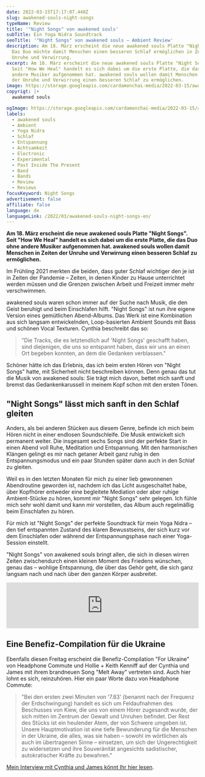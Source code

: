 ```yaml
---
date: 2022-03-15T17:17:07.440Z
slug: awakened-souls-night-songs
typeName: Review
title: '"Night Songs" von awakened souls'
subTitle: Ein Yoga Nidra Soundtrack
seoTitle: '"Night Songs" von awakened souls – Ambient Review'
description: Am 18. März erscheint die neue awakened souls Platte "Night Songs".
  Das Duo möchte damit Menschen einen besseren Schlaf ermöglichen in Zeiten der
  Unruhe und Verwirrung.
excerpt: Am 18. März erscheint die neue awakened souls Platte "Night Songs".
  Seit "How We Heal" handelt es sich dabei um die erste Platte, die das Duo ohne
  andere Musiker aufgenommen hat. awakened souls wollen damit Menschen in Zeiten
  der Unruhe und Verwirrung einen besseren Schlaf zu ermöglichen.
image: https://storage.googleapis.com/cardamonchai-media/2022-03-15/awakened-souls-night-songs-jpg-imagine-585858_525456_1024_768/640.webp
copyrigt: |+
  awakened souls

ogImage: https://storage.googleapis.com/cardamonchai-media/2022-03-15/awakened-souls-night-songs-fb-png-imagine-585858_4f5052_1200_628/640.webp
labels:
  - awakened souls
  - Ambient
  - Yoga Nidra
  - Schlaf
  - Entspannung
  - Achtsamkeit
  - Electronic
  - Experimental
  - Past Inside The Present
  - Band
  - Bands
  - Review
  - Reviews
focusKeyword: Night Songs
advertisement: false
affiliate: false
language: de
languageLink: /2022/03/awakened-souls-night-songs-en/
---
```

**Am 18. März erscheint die neue awakened souls Platte "Night Songs". Seit "How We Heal" handelt es sich dabei um die erste Platte, die das Duo ohne andere Musiker aufgenommen hat. awakened souls wollen damit Menschen in Zeiten der Unruhe und Verwirrung einen besseren Schlaf zu ermöglichen.**

Im Frühling 2021 merkten die beiden, dass guter Schlaf wichtiger den je ist in Zeiten der Pandemie – Zeiten, in denen Kinder zu Hause unterrichtet werden müssen und die Grenzen zwischen Arbeit und Freizeit immer mehr verschwimmen.

awakened souls waren schon immer auf der Suche nach Musik, die den Geist beruhigt und beim Einschlafen hilft. "Night Songs" ist nun ihre eigene Version eines gemütlichen Abend-Albums. Das Werk ist eine Kombination aus sich langsam entwickelnden, Loop-basierten Ambient Sounds mit Bass und schönen Vocal Texturen. Cynthia beschreibt das so:

> "Die Tracks, die es letztendlich auf 'Night Songs' geschafft haben, sind diejenigen, die uns so entspannt haben, dass wir uns an einen Ort begeben konnten, an dem die Gedanken verblassen."

Schöner hätte ich das Erlebnis, das ich beim ersten Hören von "Night Songs" hatte, mit Sicherheit nicht beschreiben können. Denn genau das tut die Musik von awakened souls: Sie trägt mich davon, bettet mich sanft und bremst das Gedankenkarussell in meinem Kopf schon mit den ersten Tönen.

## "Night Songs" lässt mich sanft in den Schlaf gleiten

Anders, als bei anderen Stücken aus diesem Genre, befinde ich mich beim Hören nicht in einer endlosen Soundschleife. Die Musik entwickelt sich permanent weiter. Die insgesamt sechs Songs sind der perfekte Start in einen Abend voll Ruhe, Meditation und Entspannung. Mit den harmonischen Klängen gelingt es mir nach getaner Arbeit ganz ruhig in den Entspannungsmodus und ein paar Stunden später dann auch in den Schlaf zu gleiten.

Weil es in den letzten Monaten für mich zu einer lieb gewonnenen Abendroutine geworden ist, nachdem ich das Licht ausgeschaltet habe, über Kopfhörer entweder eine begleitete Mediation oder aber ruhige Ambient-Stücke zu hören, kommt mir "Night Songs" sehr gelegen. Ich fühle mich sehr wohl damit und kann mir vorstellen, das Album auch regelmäßig beim Einschlafen zu hören.

Für mich ist "Night Songs" der perfekte Soundtrack für mein Yoga Nidra – den tief entspannten Zustand des klaren Bewusstseins, der sich kurz vor dem Einschlafen oder während der Entspannungsphase nach einer Yoga-Session einstellt.

"Night Songs" von awakened souls bringt allen, die sich in diesen wirren Zeiten zwischendurch einen kleinen Moment des Friedens wünschen, genau das – wohlige Entspannung, die über das Gehör geht, die sich ganz langsam nach und nach über den ganzen Körper ausbreitet.

<iframe style="border: 0; width: 100%; height: 120px;" src="https://bandcamp.com/EmbeddedPlayer/album=1601913513/size=large/bgcol=ffffff/linkcol=5c9b72/tracklist=false/artwork=small/transparent=true/" seamless><a href="https://pitp.bandcamp.com/album/night-songs">Night Songs by awakened souls</a></iframe>

## Eine Benefiz-Compilation für die Ukraine

Ebenfalls diesen Freitag erscheint die Benefiz-Compilation "For Ukraine" von Headphone Commute und Hollie + Keith Kenniff auf der Cynthia und James mit ihrem brandneuen Song "Melt Away" vertreten sind. Auch hier lohnt es sich, reinzuhören. Hier ein paar Worte dazu von Headphone Commute:

> "Bei den ersten zwei Minuten von '7.83' (benannt nach der Frequenz der Erdschwingung) handelt es sich um Feldaufnahmen des Beschusses von Kiew, die uns von einem Hörer zugesandt wurde, der sich mitten im Zentrum der Gewalt und Unruhen befindet. Der Rest des Stücks ist ein heulender Atem, der von Schwere umgeben ist. Unsere Hauptmotivation ist eine tiefe Bewunderung für die Menschen in der Ukraine, die alles, was sie haben – sowohl im wörtlichen als auch im übertragenen Sinne – einsetzen, um sich der Ungerechtigkeit zu widersetzen und ihre Souveränität angesichts sadistischer, autokratischer Kräfte zu bewahren."

[Mein Interview mit Cynthia und James könnt Ihr hier lesen](/2021/10/awakened-souls/).
